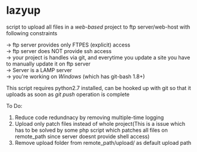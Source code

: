 lazyup
======

script to upload all files in a *web-based* project to ftp server/web-host with following constraints 

-> ftp server provides only FTPES (explicit) access<br>
-> ftp server does NOT provide ssh access<br>
-> your project is handles via git, and everytime you update a site you have to manually update  it on ftp server<br>
-> Server is a LAMP server<br>
-> you're working on *Windows* (which has git-bash 1.8+)<br>


This script requires python2.7 installed, can be hooked up with git so that it uploads as soon as *git push* operation is complete<br>

To Do:

1. Reduce code redundnacy by removing multiple-time logging
2. Upload only patch files instead of whole project(This is a issue which has to be solved by some php script which patches all files on remote_path since server doesnt provide shell access)
3. Remove upload folder from remote_path/upload/ as default upload path
